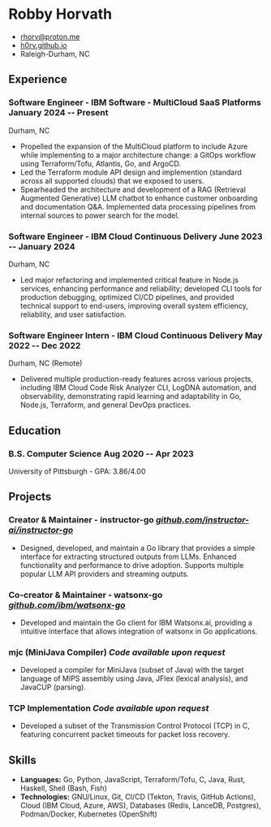 <!-- The (first) h1 will be used as the <title> of the HTML page -->
# Robby Horvath 

<!-- The unordered list immediately after the h1 will be formatted on a single
line. It is intended to be used for contact details -->
  - <rhorv@proton.me>
  - [h0rv.github.io](https://h0rv.github.io/)
  - Raleigh-Durham, NC

<!-- The paragraph after the h1 and ul and before the first h2 is optional. It
is intended to be used for a short summary. -->
<!-- CEO and Software Engineer with knowledge of applied information theory, -->
<!-- including optimizing lossless compression schema of both the length-limited and -->
<!-- adaptive variants. -->

## Experience

<!-- You have to wrap the "left" and "right" half of these headings in spans by
hand -->

### <span>Software Engineer - IBM Software - MultiCloud SaaS Platforms</span> <span>January 2024 -- Present</span>

  Durham, NC

  - Propelled the expansion of the MultiCloud platform to include Azure while implementing to a major architecture change: a GitOps workflow using Terraform/Tofu, Atlantis, Go, and ArgoCD.
  - Led the Terraform module API design and implemention (standard across all supported clouds) that we exposed to users.
  - Spearheaded the architecture and development of a RAG (Retrieval Augmented Generative) LLM chatbot to enhance customer onboarding and documentation Q&A. Implemented data processing pipelines from internal sources to power search for the model.

### <span>Software Engineer - IBM Cloud Continuous Delivery</span> <span>June 2023 -- January 2024</span>

  Durham, NC

  - Led major refactoring and implemented critical feature in Node.js services, enhancing performance and reliability; developed CLI tools for production debugging, optimized CI/CD pipelines, and provided technical support to end-users, improving overall system efficiency, reliability, and user satisfaction.

### <span>Software Engineer Intern - IBM Cloud Continuous Delivery</span> <span>May 2022 -- Dec 2022</span>

  Durham, NC (Remote)

  - Delivered multiple production-ready features across various projects, including IBM Cloud Code Risk Analyzer CLI, LogDNA automation, and observability, demonstrating rapid learning and adaptability in Go, Node.js, Terraform, and general DevOps practices.

## Education

### <span>B.S. Computer Science</span> <span>Aug 2020 -- Apr 2023</span>

  University of Pittsburgh - GPA: 3.86/4.00

## Projects

### <span>Creator & Maintainer - instructor-go</span> <span>[_github.com/instructor-ai/instructor-go_](https://github.com/instructor-ai/instructor-go)</span>

  - Designed, developed, and maintain a Go library that provides a simple interface for extracting structured outputs from LLMs. Enhanced functionality and performance to drive adoption. Supports multiple popular LLM API providers and streaming outputs.

### <span>Co-creator & Maintainer - watsonx-go</span> <span>[_github.com/ibm/watsonx-go_](https://github.com/ibm/watsonx-go)</span>

  - Developed and maintain the Go client for IBM Watsonx.ai, providing a intuitive interface that allows integration of watsonx in Go applications.

### <span>mjc (MiniJava Compiler)</span> <span>_Code available upon request_</span>

  - Developed a compiler for MiniJava (subset of Java) with the target language of MIPS assembly using Java, JFlex (lexical analysis), and JavaCUP (parsing).

### <span>TCP Implementation</span> <span>_Code available upon request_</span>

  - Developed a subset of the Transmission Control Protocol (TCP) in C, featuring concurrent packet timeouts for packet loss recovery.

## Skills

  - __Languages:__ Go, Python, JavaScript, Terraform/Tofu, C, Java, Rust, Haskell, Shell (Bash, Fish)
  - __Technologies:__ GNU/Linux, Git, CI/CD (Tekton, Travis, GitHub Actions), Cloud (IBM Cloud, Azure, AWS), Databases (Redis, LanceDB, Postgres), Podman/Docker, Kubernetes (OpenShift)

